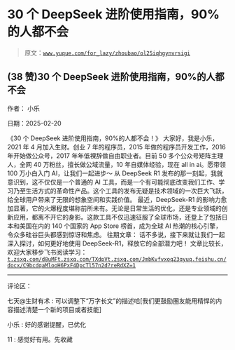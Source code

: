 # 30 个 DeepSeek 进阶使用指南，90%的人都不会

> 原文：[`www.yuque.com/for_lazy/zhoubao/ol25iqhgynvrsigi`](https://www.yuque.com/for_lazy/zhoubao/ol25iqhgynvrsigi)

## (38 赞)30 个 DeepSeek 进阶使用指南，90%的人都不会

作者： 小乐

日期：2025-02-20

《30 个 DeepSeek 进阶使用指南，90%的人都不会！》
大家好，我是小乐，2021 年 4 月加入生财。创业 7 年的程序员，2015 年做的程序员开发工作，2016 年开始做公众号，2017 年年低裸辞做自由职业者。目前 50 多个公众号矩阵主理人，全网 40 万粉丝，擅长做公域流量，10 年自媒体经验，现在 all
in ai。愿带领 100 万小白入门 AI，让我们一起进步～ 从 DeepSeek R1 发布的那一刻起，我就意识到，这不仅仅是一个普通的 AI
工具，而是一个有可能彻底改变我们工作、学习乃至生活方式的革命性产品。这个工具的发布无疑是技术领域的一次巨大飞跃，给全球用户带来了无限的想象空间和实践价值。
最近，DeepSeek-R1
的影响力愈加显著，它的火爆程度堪称前所未有。无论是日常生活的优化，还是专业领域的创新应用，都离不开它的身影。这款工具不仅迅速征服了全球市场，还登上了包括日本和美国在内的 140 个国家的
App Store 榜首，成为全球 AI 热潮的核心引擎，令众多硅谷巨头都感到惊讶和焦虑。 往期文章： ​ 话不多说，接下来就让我们一起深入探讨，如何更好地使用
DeepSeek-R1，释放它的全部潜力吧！ 文章比较长，欢迎大家移步飞书阅读学习： [`t.zsxq.com/d8uMF`](https://t.zsxq.com/d8uMF)[`t.zsxq.com/TXdpV`](https://t.zsxq.com/TXdpV)[`t.zsxq.com/JmbKv`](https://t.zsxq.com/JmbKv)[`fvxoq23qyuq.feishu.cn/docx/C9bcdqaMlooH6PxF4DpcTl57n2d?reRdXZ=1`](https://fvxoq23qyuq.feishu.cn/docx/C9bcdqaMlooH6PxF4DpcTl57n2d?reRdXZ=1)

* * *

评论区：

七天@生财有术 : 可以调整下“万字长文”的描述哈[我们更鼓励圈友能用精悍的内容描述清楚一个新的项目或者技能]

小乐 : 好的感谢提醒，已优化

11 : 感觉好有用。先收藏